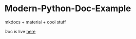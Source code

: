 # Modern-Python-Doc-Example
mkdocs + material + cool stuff

Doc is live [here](https://francescosaveriozuppichini.github.io/Modern-Python-Doc-Example/)
